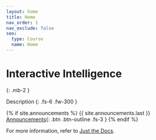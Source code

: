 ```yaml
---
layout: home
title: Home
nav_order: 1
nav_exclude: false
seo:
  type: Course
  name: Home
---
```


# Interactive Intelligence
{: .mb-2 }

Description
{: .fs-6 .fw-300 }

{% if site.announcements %}
{{ site.announcements.last }}
[Announcements](announcements.md){: .btn .btn-outline .fs-3 }
{% endif %}

For more information, refer to [Just the Docs](https://pmarsceill.github.io/just-the-docs/).
